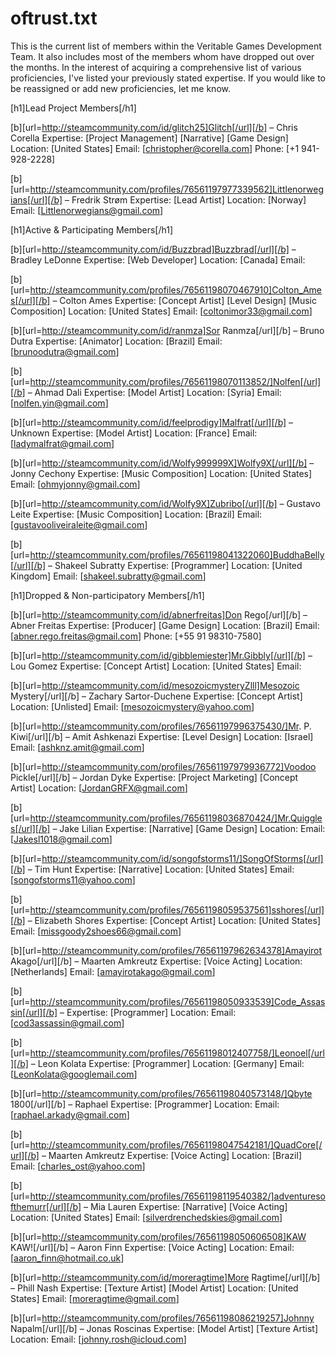 
# oftrust.txt
This is the current list of members within the Veritable Games Development Team. It also includes most of the members whom have dropped out over the months. In the interest of acquiring a comprehensive list of various proficiencies, I've listed your previously stated expertise. If you would like to be reassigned or add new proficiencies, let me know. 

[h1]Lead Project Members[/h1]

[b][url=http://steamcommunity.com/id/glitch25]Glitch[/url][/b] – Chris Corella
Expertise: [Project Management] [Narrative] [Game Design]
Location: [United States]
Email: [christopher@corella.com]
Phone: [+1 941-928-2228] 

[b][url=http://steamcommunity.com/profiles/76561197977339562]Littlenorwegians[/url][/b] – Fredrik Strøm
Expertise: [Lead Artist]
Location: [Norway]
Email: [Littlenorwegians@gmail.com]

[h1]Active & Participating Members[/h1]

[b][url=http://steamcommunity.com/id/Buzzbrad]Buzzbrad[/url][/b] – Bradley LeDonne
Expertise: [Web Developer]
Location: [Canada]
Email:

[b][url=http://steamcommunity.com/profiles/76561198070467910]Colton_Ames[/url][/b] – Colton Ames
Expertise: [Concept Artist] [Level Design] [Music Composition]
Location: [United States] 
Email: [coltonimor33@gmail.com]

[b][url=http://steamcommunity.com/id/ranmza]Sor Ranmza[/url][/b] – Bruno Dutra
Expertise: [Animator]
Location: [Brazil]
Email: [brunoodutra@gmail.com]

[b][url=http://steamcommunity.com/profiles/76561198070113852/]Nolfen[/url][/b] – Ahmad Dali
Expertise: [Model Artist]
Location: [Syria]
Email: [nolfen.yin@gmail.com]

[b][url=http://steamcommunity.com/id/feelprodigy]Malfrat[/url][/b] – Unknown
Expertise: [Model Artist]
Location: [France]
Email: [ladymalfrat@gmail.com]

[b][url=http://steamcommunity.com/id/Wolfy999999X]Wolfy9X[/url][/b] – Jonny Cechony
Expertise: [Music Composition]
Location: [United States]
Email: [ohmyjonny@gmail.com]

[b][url=http://steamcommunity.com/id/Wolfy9X]Zubribo[/url][/b] – Gustavo Leite
Expertise: [Music Composition]
Location: [Brazil] 
Email: [gustavooliveiraleite@gmail.com]

[b][url=http://steamcommunity.com/profiles/76561198041322060]BuddhaBelly[/url][/b] – Shakeel Subratty
Expertise: [Programmer]
Location: [United Kingdom] 
Email: [shakeel.subratty@gmail.com]

[h1]Dropped & Non-participatory Members[/h1]

[b][url=http://steamcommunity.com/id/abnerfreitas]Don Rego[/url][/b] – Abner Freitas
Expertise: [Producer] [Game Design]
Location: [Brazil]
Email: [abner.rego.freitas@gmail.com]
Phone: [+55 91 98310-7580] 

[b][url=http://steamcommunity.com/id/gibblemiester]Mr.Gibbly[/url][/b] – Lou Gomez
Expertise: [Concept Artist]
Location: [United States]
Email:

[b][url=http://steamcommunity.com/id/mesozoicmysteryZlll]Mesozoic Mystery[/url][/b] – Zachary Sartor-Duchene
Expertise: [Concept Artist]
Location: [Unlisted] 
Email: [mesozoicmystery@yahoo.com]

[b][url=http://steamcommunity.com/profiles/76561197996375430/]Mr. P. Kiwi[/url][/b] – Amit Ashkenazi
Expertise: [Level Design]
Location: [Israel] 
Email: [ashknz.amit@gmail.com]

[b][url=http://steamcommunity.com/profiles/76561197979936772]Voodoo Pickle[/url][/b] – Jordan Dyke
Expertise: [Project Marketing] [Concept Artist]
Location: [JordanGRFX@gmail.com]

[b][url=http://steamcommunity.com/profiles/76561198036870424/]Mr.Quiggles[/url][/b] – Jake Lilian 
Expertise: [Narrative] [Game Design]
Location: 
Email: [Jakesl1018@gmail.com]

[b][url=http://steamcommunity.com/id/songofstorms11/]SongOfStorms[/url][/b] – Tim Hunt
Expertise: [Narrative]
Location: [United States]
Email: [songofstorms11@yahoo.com]

[b][url=http://steamcommunity.com/profiles/76561198059537561]sshores[/url][/b] – Elizabeth Shores
Expertise: [Concept Artist]
Location: [United States]
Email: [missgoody2shoes66@gmail.com]

[b][url=http://steamcommunity.com/profiles/76561197962634378]Amayirot Akago[/url][/b] – Maarten Amkreutz 
Expertise: [Voice Acting]
Location: [Netherlands]
Email: [amayirotakago@gmail.com]

[b][url=http://steamcommunity.com/profiles/76561198050933539]Code_Assassin[/url][/b] – 
Expertise: [Programmer]
Location: 
Email: [cod3assassin@gmail.com]

[b][url=http://steamcommunity.com/profiles/76561198012407758/]Leonoel[/url][/b] – Leon Kolata
Expertise: [Programmer]
Location: [Germany]
Email: [LeonKolata@googlemail.com]

[b][url=http://steamcommunity.com/profiles/76561198040573148/]Qbyte 1800[/url][/b] – Raphael
Expertise: [Programmer]
Location: 
Email: [raphael.arkady@gmail.com]

[b][url=http://steamcommunity.com/profiles/76561198047542181/]QuadCore[/url][/b] – Maarten Amkreutz 
Expertise: [Voice Acting]
Location: [Brazil]
Email: [charles_ost@yahoo.com]

[b][url=http://steamcommunity.com/profiles/76561198119540382/]adventuresofthemurr[/url][/b] – Mia Lauren
Expertise: [Narrative] [Voice Acting]
Location: [United States]
Email: [silverdrenchedskies@gmail.com]

[b][url=http://steamcommunity.com/profiles/76561198050606508]KAW KAW![/url][/b] – Aaron Finn
Expertise: [Voice Acting]
Location: 
Email: [aaron_finn@hotmail.co.uk]

[b][url=http://steamcommunity.com/id/moreragtime]More Ragtime[/url][/b] – Phill Nash
Expertise: [Texture Artist] [Model Artist]
Location: [United States] 
Email: [moreragtime@gmail.com]

[b][url=http://steamcommunity.com/profiles/76561198086219257]Johnny Napalm[/url][/b] – Jonas Roscinas
Expertise: [Model Artist] [Texture Artist]
Location: 
Email: [johnny.rosh@icloud.com]
